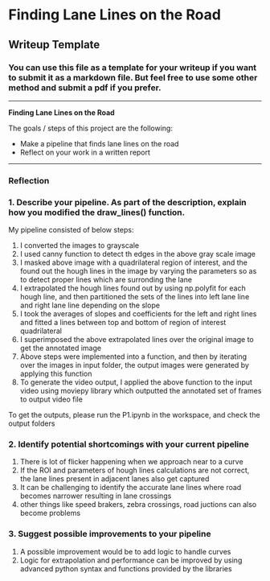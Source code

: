 # **Finding Lane Lines on the Road** 

## Writeup Template

### You can use this file as a template for your writeup if you want to submit it as a markdown file. But feel free to use some other method and submit a pdf if you prefer.

---

**Finding Lane Lines on the Road**

The goals / steps of this project are the following:
* Make a pipeline that finds lane lines on the road
* Reflect on your work in a written report


[//]: # (Image References)

[image1]: ./examples/grayscale.jpg "Grayscale"

---

### Reflection

### 1. Describe your pipeline. As part of the description, explain how you modified the draw_lines() function.

My pipeline consisted of below steps: 
1. I converted the images to grayscale
2. I used canny function to detect th edges in the above gray scale image
3. I masked above image with a quadrilateral region of interest, and the found out the hough lines in the image by varying the parameters so as to detect proper lines which are surronding the lane
4. I extrapolated the hough lines found out by using np.polyfit for each hough line, and then partitioned the sets of the lines into left lane line and right lane line depending on the slope
5. I took the averages of slopes and coefficients for the left and right lines and fitted a lines between top and bottom of region of interest quadrilateral
6. I superimposed the above extrapolated lines over the original image to get the annotated image
7. Above steps were implemented into a function, and then by iterating over the images in input folder, the output images were generated by applying this function
8. To generate the video output, I applied the above function to the input video using moviepy library which outputted the annotated set of frames to output video file

To get the outputs, please run the P1.ipynb in the workspace, and check the output folders

### 2. Identify potential shortcomings with your current pipeline

1. There is lot of flicker happening when we approach near to a curve
2. If the ROI and parameters of hough lines calculations are not correct, the lane lines present in adjacent lanes also get captured
3. It can be challenging to identify the accurate lane lines where road becomes narrower resulting in lane crossings
4. other things like speed brakers, zebra crossings, road juctions can also become problems


### 3. Suggest possible improvements to your pipeline

1. A possible improvement would be to add logic to handle curves
2. Logic for extrapolation and performance can be improved by using advanced python syntax and functions provided by the libraries